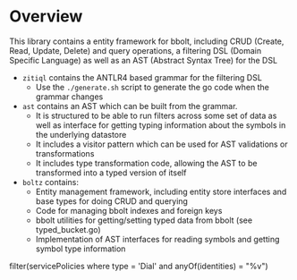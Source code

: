 # Overview
This library contains a entity framework for bbolt, including CRUD (Create, Read, Update, Delete) and query operations, a filtering DSL (Domain Specific Language) as well as an AST (Abstract Syntax Tree) for the DSL

  * `zitiql` contains the ANTLR4 based grammar for the filtering DSL
      * Use the `./generate.sh` script to generate the go code when the grammar changes
  * `ast` contains an AST which can be built from the grammar. 
      * It is structured to be able to run filters across some set of data as well as interface for getting typing information about the symbols in the underlying datastore
      * It includes a visitor pattern which can be used for AST validations or transformations
      * It includes type transformation code, allowing the AST to be transformed into a typed version of itself
  * `boltz` contains:
       * Entity management framework, including entity store interfaces and base types for doing CRUD and querying
       * Code for managing bbolt indexes and foreign keys
       * bbolt utilities for getting/setting typed data from bbolt (see typed_bucket.go) 
       * Implementation of AST interfaces for reading symbols and getting symbol type information
      
filter(servicePolicies where type = 'Dial' and anyOf(identities) = "%v")